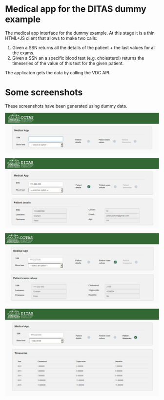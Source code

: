 # Medical app for the DITAS dummy example

The medical app interface for the dummy example. At this stage it is a thin HTML+JS client that allows to make two calls:
1. Given a SSN returns all the details of the patient + the last values for all the exams.
2. Given a SSN an a specific blood test (e.g. cholesterol) returns the timeseries of the value of this test for the given patient.

The applicaton gets the data by calling the VDC API.

# Some screenshots

These screenshots have been generated using dummy data.

![alt text](screenshots/sh_1.jpg)

![alt text](screenshots/sh_2.jpg)

![alt text](screenshots/sh_3.jpg)

![alt text](screenshots/sh_4.jpg)
